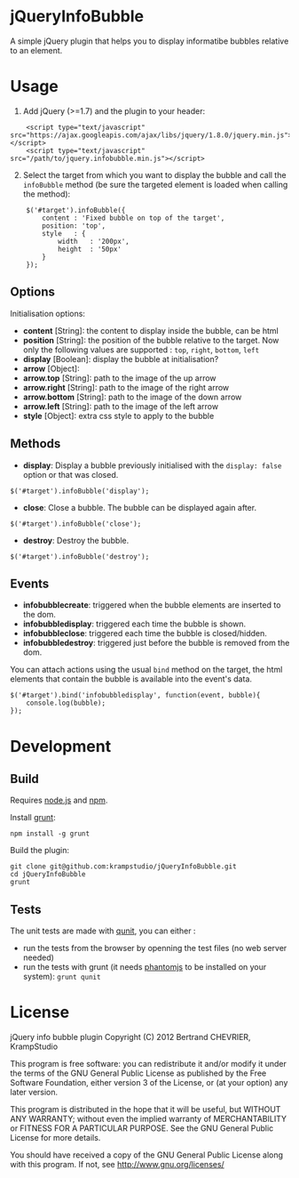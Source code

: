 jQueryInfoBubble
================

A simple jQuery plugin that helps you to display informatibe bubbles relative to an element.

# Usage #

1. Add jQuery (>=1.7) and the plugin to your header:
~~~~~
	<script type="text/javascript" src="https://ajax.googleapis.com/ajax/libs/jquery/1.8.0/jquery.min.js"></script>
	<script type="text/javascript" src="/path/to/jquery.infobubble.min.js"></script>	
~~~~~

2. Select the target from which you want to display the bubble and call the ```infoBubble``` method (be sure the targeted element is loaded when calling the method):
~~~~~
	$('#target').infoBubble({
		content	: 'Fixed bubble on top of the target', 
		position: 'top',
		style	: {
			width	: '200px',
			height	: '50px'
		}
	});
~~~~~

## Options ##

Initialisation options:

* **content** [String]: the content to display inside the bubble, can be html 
* **position** [String]: the position of the bubble relative to the target. Now only the following values are supported : `top`, `right`, `bottom`, `left` 
* **display** [Boolean]: display the bubble at initialisation?
* **arrow** [Object]:
 * **arrow.top** [String]: path to the image of the up arrow  
 * **arrow.right** [String]: path to the image of the right arrow
 * **arrow.bottom** [String]: path to the image of the down arrow
 * **arrow.left** [String]: path to the image of the left arrow
* **style** [Object]: extra css style to apply to the bubble 
           
## Methods ##

* **display**: Display a bubble previously initialised with the `display: false` option or that was closed.

`$('#target').infoBubble('display');`

* **close**: Close a bubble. The bubble can be displayed again after.

`$('#target').infoBubble('close');`

* **destroy**: Destroy the bubble.

`$('#target').infoBubble('destroy');`

## Events ##

* **infobubblecreate**: triggered when the bubble elements are inserted to the dom.
* **infobubbledisplay**: triggered each time the bubble is shown.
* **infobubbleclose**: triggered each time the bubble is closed/hidden.
* **infobubbledestroy**: triggered just before the bubble is removed from the dom.

You can attach actions using the usual `bind` method on the target, the html elements that contain the bubble is available into the event's data.

~~~~~~
$('#target').bind('infobubbledisplay', function(event, bubble){
	console.log(bubble);
});
~~~~~~

# Development #

## Build ##

Requires [node.js](http://nodejs.org) and [npm](https://npmjs.org/).

Install [grunt](http://gruntjs.org):

	npm install -g grunt

Build the plugin:

	git clone git@github.com:krampstudio/jQueryInfoBubble.git
	cd jQueryInfoBubble
	grunt

## Tests ##

The unit tests are made with [qunit](http://qunitjs.org/), you can either :
* run the tests from the browser by openning the test files (no web server needed)
* run the tests with grunt (it needs [phantomjs](http://phantomjs.org/) to be installed on your system): `grunt qunit`

# License #

jQuery info bubble plugin
Copyright (C) 2012  Bertrand CHEVRIER, KrampStudio
  
This program is free software: you can redistribute it and/or modify
it under the terms of the GNU General Public License as published by
the Free Software Foundation, either version 3 of the License, or
(at your option) any later version.

This program is distributed in the hope that it will be useful,
but WITHOUT ANY WARRANTY; without even the implied warranty of
MERCHANTABILITY or FITNESS FOR A PARTICULAR PURPOSE.  See the
GNU General Public License for more details.

You should have received a copy of the GNU General Public License
along with this program.  If not, see <http://www.gnu.org/licenses/> 
